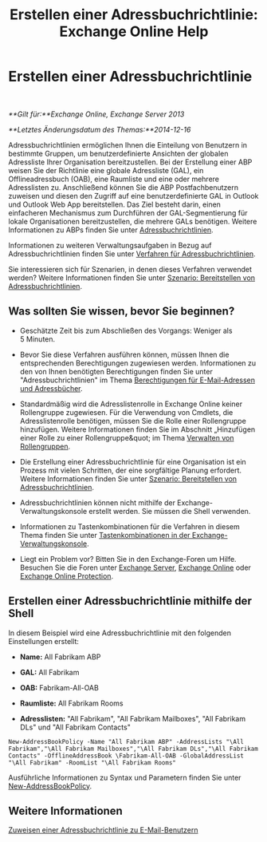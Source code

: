 ﻿---
title: 'Erstellen einer Adressbuchrichtlinie: Exchange Online Help'
TOCTitle: Erstellen einer Adressbuchrichtlinie
ms:assetid: 6359abaf-e6f6-4667-8c2b-3860728b39a9
ms:mtpsurl: https://technet.microsoft.com/de-de/library/Hh529931(v=EXCHG.150)
ms:contentKeyID: 50475818
ms.date: 05/23/2018
mtps_version: v=EXCHG.150
ms.translationtype: MT
---

# Erstellen einer Adressbuchrichtlinie

 

_**Gilt für:**Exchange Online, Exchange Server 2013_

_**Letztes Änderungsdatum des Themas:**2014-12-16_

Adressbuchrichtlinien ermöglichen Ihnen die Einteilung von Benutzern in bestimmte Gruppen, um benutzerdefinierte Ansichten der globalen Adressliste Ihrer Organisation bereitzustellen. Bei der Erstellung einer ABP weisen Sie der Richtlinie eine globale Adressliste (GAL), ein Offlineadressbuch (OAB), eine Raumliste und eine oder mehrere Adresslisten zu. Anschließend können Sie die ABP Postfachbenutzern zuweisen und diesen den Zugriff auf eine benutzerdefinierte GAL in Outlook und Outlook Web App bereitstellen. Das Ziel besteht darin, einen einfacheren Mechanismus zum Durchführen der GAL-Segmentierung für lokale Organisationen bereitzustellen, die mehrere GALs benötigen. Weitere Informationen zu ABPs finden Sie unter [Adressbuchrichtlinien](address-book-policies-exchange-2013-help.md).

Informationen zu weiteren Verwaltungsaufgaben in Bezug auf Adressbuchrichtlinien finden Sie unter [Verfahren für Adressbuchrichtlinien](address-book-policy-procedures-exchange-2013-help.md).

Sie interessieren sich für Szenarien, in denen dieses Verfahren verwendet werden? Weitere Informationen finden Sie unter [Szenario: Bereitstellen von Adressbuchrichtlinien](scenario-deploying-address-book-policies-exchange-2013-help.md).

## Was sollten Sie wissen, bevor Sie beginnen?

  - Geschätzte Zeit bis zum Abschließen des Vorgangs: Weniger als 5 Minuten.

  - Bevor Sie diese Verfahren ausführen können, müssen Ihnen die entsprechenden Berechtigungen zugewiesen werden. Informationen zu den von Ihnen benötigten Berechtigungen finden Sie unter "Adressbuchrichtlinien" im Thema [Berechtigungen für E-Mail-Adressen und Adressbücher](email-address-and-address-book-permissions-exchange-2013-help.md).

  - Standardmäßig wird die Adresslistenrolle in Exchange Online keiner Rollengruppe zugewiesen. Für die Verwendung von Cmdlets, die Adresslistenrolle benötigen, müssen Sie die Rolle einer Rollengruppe hinzufügen. Weitere Informationen finden Sie im Abschnitt „Hinzufügen einer Rolle zu einer Rollengruppe\&quot; im Thema [Verwalten von Rollengruppen](manage-role-groups-exchange-2013-help.md).

  - Die Erstellung einer Adressbuchrichtlinie für eine Organisation ist ein Prozess mit vielen Schritten, der eine sorgfältige Planung erfordert. Weitere Informationen finden Sie unter [Szenario: Bereitstellen von Adressbuchrichtlinien](scenario-deploying-address-book-policies-exchange-2013-help.md).

  - Adressbuchrichtlinien können nicht mithilfe der Exchange-Verwaltungskonsole erstellt werden. Sie müssen die Shell verwenden.

  - Informationen zu Tastenkombinationen für die Verfahren in diesem Thema finden Sie unter [Tastenkombinationen in der Exchange-Verwaltungskonsole](keyboard-shortcuts-in-the-exchange-admin-center-exchange-online-protection-help.md).

  - Liegt ein Problem vor? Bitten Sie in den Exchange-Foren um Hilfe. Besuchen Sie die Foren unter [Exchange Server](https://go.microsoft.com/fwlink/p/?linkid=60612), [Exchange Online](https://go.microsoft.com/fwlink/p/?linkid=267542) oder [Exchange Online Protection](https://go.microsoft.com/fwlink/p/?linkid=285351).

## Erstellen einer Adressbuchrichtlinie mithilfe der Shell

In diesem Beispiel wird eine Adressbuchrichtlinie mit den folgenden Einstellungen erstellt:

  - **Name:** All Fabrikam ABP

  - **GAL:** All Fabrikam

  - **OAB:** Fabrikam-All-OAB

  - **Raumliste:** All Fabrikam Rooms

  - **Adresslisten:** "All Fabrikam", "All Fabrikam Mailboxes", "All Fabrikam DLs" und "All Fabrikam Contacts"

<!-- end list -->

    New-AddressBookPolicy -Name "All Fabrikam ABP" -AddressLists "\All Fabrikam","\All Fabrikam Mailboxes","\All Fabrikam DLs","\All Fabrikam Contacts" -OfflineAddressBook \Fabrikam-All-OAB -GlobalAddressList "\All Fabrikam" -RoomList "\All Fabrikam Rooms"

Ausführliche Informationen zu Syntax und Parametern finden Sie unter [New-AddressBookPolicy](https://technet.microsoft.com/de-de/library/hh529913\(v=exchg.150\)).

## Weitere Informationen

[Zuweisen einer Adressbuchrichtlinie zu E-Mail-Benutzern](assign-an-address-book-policy-to-mail-users-exchange-2013-help.md)

